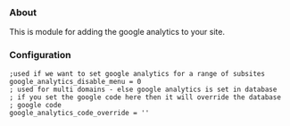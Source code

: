 ### About

This is module for adding the google analytics to your site. 

### Configuration

    ;used if we want to set google analytics for a range of subsites
    google_analytics_disable_menu = 0
    ; used for multi domains - else google analytics is set in database
    ; if you set the google code here then it will override the database
    ; google code
    google_analytics_code_override = ''